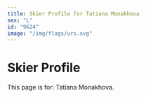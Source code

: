 ```yaml
---
title: Skier Profile for Tatiana Monakhova
sex: "L"
id: "9624"
image: "/img/flags/urs.svg" 
---
```


# Skier Profile

This page is for: Tatiana Monakhova.
    
